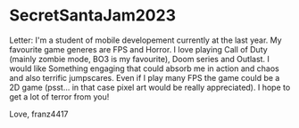 # SecretSantaJam2023

Letter:
I'm a student of mobile developement currently at the last year. My favourite game generes are FPS and Horror. I love playing Call of Duty (mainly zombie mode, BO3 is my favourite), Doom series and Outlast. I would like Something engaging that could absorb me in action and chaos and also terrific jumpscares. Even if I play many FPS the game could be a 2D game (psst... in that case pixel art would be really appreciated). I hope to get a lot of terror from you!

Love, franz4417
